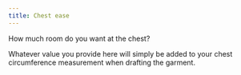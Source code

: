 ```yaml
---
title: Chest ease
---
```


How much room do you want at the chest?

Whatever value you provide here will simply be added to your chest circumference measurement when drafting the garment.